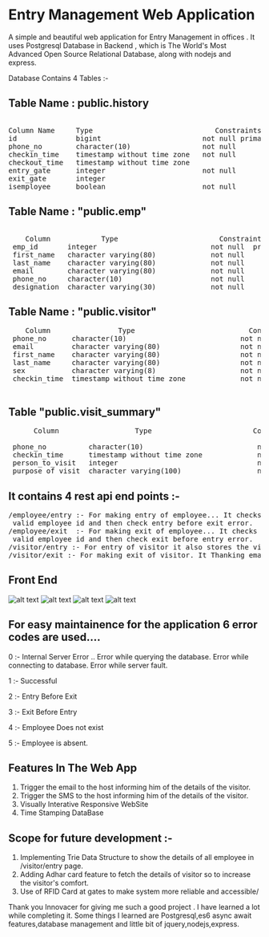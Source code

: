 # Entry Management Web Application


A simple and beautiful web application for Entry Management in offices . It uses Postgresql Database in Backend , which is The World's Most Advanced Open Source Relational Database, along with nodejs and express.

Database Contains 4 Tables :-

                        
## Table Name : public.history

<pre>                    
Column Name     Type                             Constraints
id              bigint                        not null primary key
phone_no        character(10)                 not null
checkin_time    timestamp without time zone   not null
checkout_time   timestamp without time zone   
entry_gate      integer                       not null
exit_gate       integer                       
isemployee      boolean                       not null  
</pre>

## Table Name : "public.emp"

<pre>   
    Column            Type                        Constraints
 emp_id       integer                           not null  primary key
 first_name   character varying(80)             not null  
 last_name    character varying(80)             not null  
 email        character varying(80)             not null  
 phone_no     character(10)                     not null  
 designation  character varying(30)             not null  
</pre>

## Table Name : "public.visitor"                       
<pre>
    Column                Type                           Constraints 
 phone_no      character(10)                           not null primary key 
 email         character varying(80)                   not null          
 first_name    character varying(80)                   not null  
 last_name     character varying(80)                   not null  
 sex           character varying(8)                    not null  
 checkin_time  timestamp without time zone             not null  primary key
 </pre>


## Table "public.visit_summary"
<pre>
      Column                  Type                        Constraints

 phone_no          character(10)                           not null  
 checkin_time      timestamp without time zone             not null  
 person_to_visit   integer                                 not null  
 purpose_of_visit  character varying(100)                  not null  
</pre>

## It contains 4 rest api end points :-
<pre>
/employee/entry :- For making entry of employee... It checks whether input is
 valid employee id and then check entry before exit error.
/employee/exit  :- For making exit of employee... It checks whether input is
 valid employee id and then check exit before entry error.
/visitor/entry :- For entry of visitor it also stores the visitor details for   future reference. It email and sms host telling all Visitor's Details.
/visitor/exit :- For making exit of visitor. It Thanking emails and sms Vistor  telling complete visitor summary.
</pre>

## Front End
![alt text](https://github.com/rishabhgarg25699/entry_management_web_app/blob/master/sample%20project%20photos/2019-12-01-181616_1366x768_scrot.png)
![alt text](https://github.com/rishabhgarg25699/entry_management_web_app/blob/master/sample%20project%20photos/2019-12-01-181606_1366x768_scrot.png)
![alt text](https://github.com/rishabhgarg25699/entry_management_web_app/blob/master/sample%20project%20photos/2019-12-01-181635_1366x768_scrot.png)
![alt text](https://github.com/rishabhgarg25699/entry_management_web_app/blob/master/sample%20project%20photos/2019-12-01-181641_1366x768_scrot.png)

## For easy maintainence for the application 6 error codes are used....

0 :- Internal Server Error ..
     Error while querying the database.
     Error while connecting to database.
     Error while server fault.
     
1 :- Successful

2 :- Entry Before Exit

3 :- Exit Before Entry

4 :- Employee Does not exist

5 :- Employee is absent.

## Features In The Web App

1. Trigger the email to the host informing him of the details of the visitor.
2. Trigger the SMS to the host informing him of the details of the visitor.
3. Visually Interative Responsive WebSite
4. Time Stamping DataBase


## Scope for future development :-

1. Implementing Trie Data Structure to show the details of all employee in /visitor/entry page.
2. Adding Adhar card feature to fetch the details of visitor so to increase the visitor's comfort.
3. Use of RFID Card at gates to make system more reliable and accessible/


Thank you Innovacer for giving me such a good project . I have learned a lot while completing it. 
Some things I learned are  Postgresql,es6 async await features,database management and little bit of 
jquery,nodejs,express.
